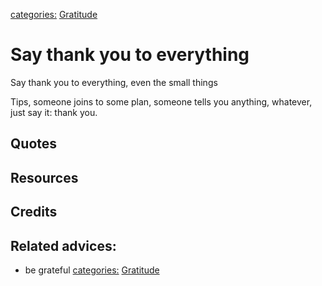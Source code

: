 [categories:](../categories/index.md) [Gratitude](../categories/Gratitude.md)
# Say thank you to everything

Say thank you to everything, even the small things

Tips, someone joins to some plan, someone tells you anything, whatever, just say it: thank you.

## Quotes

## Resources

## Credits

## Related advices:

- be grateful
[categories:](../categories/index.md) [Gratitude](../categories/Gratitude.md)